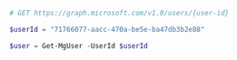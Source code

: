 <!-- markdownlint-disable MD041 -->

```PowerShell
# GET https://graph.microsoft.com/v1.0/users/{user-id}

$userId = "71766077-aacc-470a-be5e-ba47db3b2e88"

$user = Get-MgUser -UserId $userId
```
